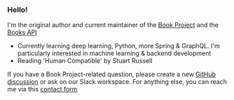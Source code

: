 ### Hello!

I'm the original author and current maintainer of the [Book Project](https://github.com/Project-Books/book-project) and the [Books API](https://github.com/Project-Books/books-api)

- Currently learning deep learning, Python, more Spring & GraphQL. I'm particularly interested in machine learning & backend development
- Reading 'Human Compatible' by Stuart Russell

If you have a Book Project-related question, please create a new [GitHub discussion](https://github.com/Project-Books/book-project/discussions) or ask on our Slack workspace. For anything else, you can reach me via this [contact form](https://karan648584.typeform.com/to/nJWxDDeL)
